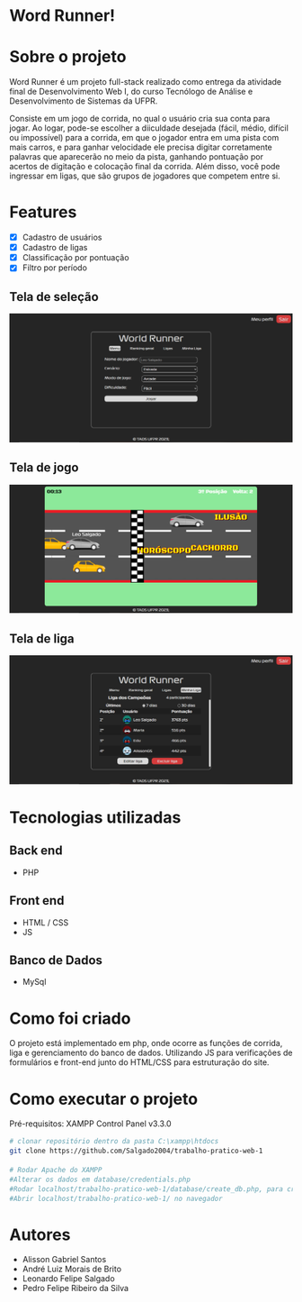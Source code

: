# Word Runner!

# Sobre o projeto

Word Runner é um projeto full-stack realizado como entrega da atividade final de Desenvolvimento Web I, do curso Tecnólogo de Análise e Desenvolvimento de Sistemas da UFPR.

Consiste em um jogo de corrida, no qual o usuário cria sua conta para jogar. Ao logar, pode-se escolher a diiculdade desejada (fácil, médio, difícil ou impossível) para a corrida, em que o jogador entra em uma pista com mais carros, e para ganhar velocidade ele precisa digitar corretamente palavras que aparecerão no meio da pista, ganhando pontuação por acertos de digitação e colocação final da corrida. Além disso, você pode ingressar em ligas, que são grupos de jogadores que competem entre si.

# Features

- [X] Cadastro de usuários
- [X] Cadastro de ligas
- [X] Classificação por pontuação
- [X] Filtro por período 

## Tela de seleção
![home](https://github.com/Salgado2004/trabalho-pratico-web-1/blob/main/assets/img/prints/home.PNG)
## Tela de jogo
![game](https://github.com/Salgado2004/trabalho-pratico-web-1/blob/main/assets/img/prints/jogo1.PNG)
## Tela de liga
![league](https://github.com/Salgado2004/trabalho-pratico-web-1/blob/main/assets/img/prints/minhaLiga.PNG)

# Tecnologias utilizadas
## Back end
- PHP

## Front end
- HTML / CSS
- JS

## Banco de Dados
- MySql

# Como foi criado

O projeto está implementado em php, onde ocorre as funções de corrida, liga e gerenciamento do banco de dados. Utilizando JS para verificações de formulários e front-end junto do HTML/CSS para estruturação do site.

# Como executar o projeto

Pré-requisitos: XAMPP Control Panel v3.3.0

```bash
# clonar repositório dentro da pasta C:\xampp\htdocs
git clone https://github.com/Salgado2004/trabalho-pratico-web-1

# Rodar Apache do XAMPP
#Alterar os dados em database/credentials.php
#Rodar localhost/trabalho-pratico-web-1/database/create_db.php, para criar o Banco de Dados
#Abrir localhost/trabalho-pratico-web-1/ no navegador
```

# Autores

- Alisson Gabriel Santos
- André Luiz Morais de Brito
- Leonardo Felipe Salgado
- Pedro Felipe Ribeiro da Silva

